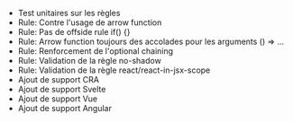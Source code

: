 - Test unitaires sur les règles
- Rule: Contre l'usage de arrow function
- Rule: Pas de offside rule if() {}
- Rule: Arrow function toujours des accolades pour les arguments () => ...
- Rule: Renforcement de l'optional chaining
- Rule: Validation de la règle no-shadow
- Rule: Validation de la règle react/react-in-jsx-scope
- Ajout de support CRA
- Ajout de support Svelte
- Ajout de support Vue
- Ajout de support Angular
